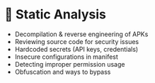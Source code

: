 # 🧩 Static Analysis

- Decompilation & reverse engineering of APKs  
- Reviewing source code for security issues  
- Hardcoded secrets (API keys, credentials)  
- Insecure configurations in manifest  
- Detecting improper permission usage  
- Obfuscation and ways to bypass  
